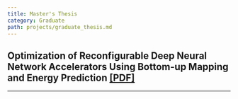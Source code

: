 ```yaml
---
title: Master's Thesis
category: Graduate
path: projects/graduate_thesis.md
---
```


## Optimization of Reconfigurable Deep Neural Network Accelerators Using Bottom-up Mapping and Energy Prediction <a href="https://library.yonsei.ac.kr/search/detail/CAT000002096932?briefLink=/main/searchBrief?q=%EB%B0%94%ED%85%80%EC%97%85+%EB%A7%A4%ED%95%91" target="_blank">[PDF]</a>
<hr>
